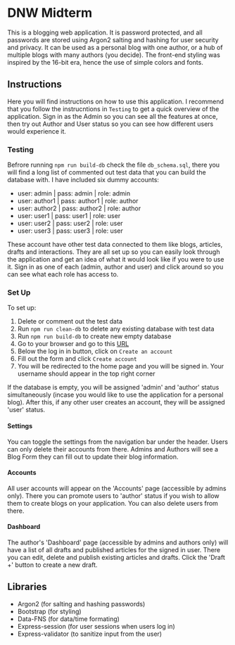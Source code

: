 # DNW Midterm

This is a blogging web application. It is password protected, and all passwords are stored using Argon2 salting and hashing for user security and privacy. It can be used as a personal blog with one author, or a hub of multiple blogs with many authors (you decide). The front-end styling was inspired by the 16-bit era, hence the use of simple colors and fonts.

## Instructions

Here you will find instructions on how to use this application. I recommend that you follow the instrucntions in `Testing` to get a quick overview of the application. Sign in as the Admin so you can see all the features at once, then try out Author and User status so you can see how different users would experience it.

### Testing

Befrore running `npm run build-db` check the file `db_schema.sql`, there you will find a long list of commented out test data that you can build the database with. I have included six dummy accounts:

* user: admin   | pass: admin   | role: admin
* user: author1 | pass: author1 | role: author
* user: author2 | pass: author2 | role: author
* user: user1   | pass: user1   | role: user
* user: user2   | pass: user2   | role: user
* user: user3   | pass: user3   | role: user

These account have other test data connected to them like blogs, articles, drafts and interactions. They are all set up so you can easily look through the application and get an idea of what it would look like if you were to use it. Sign in as one of each (admin, author and user) and click around so you can see what each role has access to.

### Set Up

To set up:

1. Delete or comment out the test data
2. Run `npm run clean-db` to delete any existing database with test data
3. Run `npm run build-db` to create new empty database
4. Go to your browser and go to this [URL](http://localhost:3000/)
5. Below the log in in button, click on `Create an account`
6. Fill out the form and click `Create account`
7. You will be redirected to the home page and you will be signed in. Your username should appear in the top right corner

If the database is empty, you will be assigned 'admin' and 'author' status simultaneously (incase you would like to use the application for a personal blog). After this, if any other user creates an account, they will be assigned 'user' status. 

#### Settings

You can toggle the settings from the navigation bar under the header. Users can only delete their accounts from there. Admins and Authors will see a Blog Form they can fill out to update their blog information.

#### Accounts

All user accounts will appear on the 'Accounts' page (accessible by admins only). There you can promote users to 'author' status if you wish to allow them to create blogs on your application. You can also delete users from there.

#### Dashboard

The author's 'Dashboard' page (accessible by admins and authors only) will have a list of all drafts and published articles for the signed in user. There you can edit, delete and publish existing articles and drafts. Click the 'Draft +' button to create a new draft.

## Libraries
- Argon2 (for salting and hashing passwords)
- Bootstrap (for styling)
- Data-FNS (for data/time formating)
- Express-session (for user sessions when users log in)
- Express-validator (to sanitize input from the user)